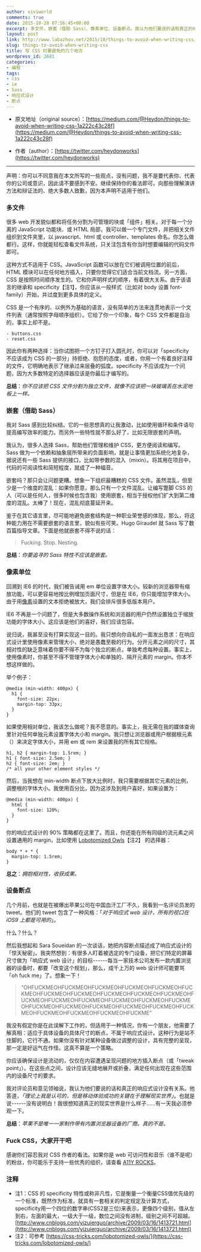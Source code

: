 ```yaml
---
author: viviworld
comments: true
date: 2015-10-28 07:56:45+00:00
excerpt: 多文件、嵌套（借助 Sass）、像素单位、设备断点。我认为他们要说的话和真正的响应式设计没有关系。他答道，「理论上我是认可的，但是移动体验成功的关键在于理解现实世界」。
layout: post
link: http://www.labazhou.net/2015/10/things-to-avoid-when-writing-css/
slug: things-to-avoid-when-writing-css
title: 写 CSS 时要避免的几个地方
wordpress_id: 2681
categories:
- 编程
tags:
- css
- ie
- Sass
- 响应式设计
- 断点
---
```



	
  * 原文地址（original source）：[https://medium.com/@Heydon/things-to-avoid-when-writing-css-1a222c43c28f](https://medium.com/@Heydon/things-to-avoid-when-writing-css-1a222c43c28f)

	
  * 作者（author）：[https://twitter.com/heydonworks](https://twitter.com/heydonworks)





* * *



声明：你可以不同意我在本文所写的一些观点，没有问题，我不是要代表你、代表你的公司或意识，因此请不要感到不安。继续保持你的看法即可。向那些理解演讲方法和辩证法的、绝大多数人致歉，因为本声明不适用于他们。


### 多文件


很多 web 开发貌似都和将任务分割为可管理的块或「组件」相关。对于每一个分离的 JavaScript 功能块、或 HTML 局部，我可以做一个专门文件，并把相关文件组织到文件夹里，以 javascript、html 或 controller、templates 命名。你怎么做都行。这样，你就能轻松查看文件系统，只关注包含有你当时想要编辑的代码文件即可。

这种方式不适用于 CSS。JavaScript 函数可以放在它们被调用位置的前后，HTML 模块可以在任何地方插入，只要你觉得它们适合当前文档流。另一方面，CSS 是按照时间顺序发生的。它和你声明样式的顺序，有着很大关系。由于该语言的继承和 specificity【注1】，你应该从一般样式（比如对 body 设置 font-family）开始，并过度到更多具体的定义。

CSS 是一个有序的、以例外为基础的语言，没有简单的方法来连贯地表示一个文件列表（通常按照字母顺序组织）。它给了你一个印象，每个 CSS 文件都是自治的，事实上却不是。

    
    - buttons.css
    - reset.css


因此你有两种选择：当你试图把一个方钉子打入圆孔时，你可以对「specificity 不应该成为 CSS 的一部分」持拒绝、抱怨的态度，或者，你用一个有着良好注释的文件，它明确地表示了继承过来层叠的弧度。specificity 不应该成为一个问题，因为大多数特定的选择器应该是你最后才编写的。

**总结**：_你不应该把 CSS 文件分割为独立文件，就像不应该把一块玻璃丢在水泥地板上一样。_


### 嵌套（借助 Sass）


我对 Sass 感到比较纠结。它的一些思想真的让我激动，比如使用循环和条件语句提高编写效率的能力。而另外一些特性就不那么好了，比如无限嵌套的声明。

我认为，很多人选择 Sass，帮助他们管理和维护 CSS，更方便阅读和编写。Sass 做为一个依赖和抽象层所带来的负面影响，就是让事情更加系统化地复杂，据说还有一些 Sass 提供的接口，比如带参数的混入（mixin）。将其用在项目中，代码的可阅读性和简短程度，就成了一种福音。

嵌套吗？那只会让问题更糟。想象一下组织最糟糕的 CSS 文件。虽然混乱，但至少是一个维度的混乱：如果你愿意，那么只有一个文件混乱。让编写蹩脚 CSS 的人（可以是任何人，很多时候也包含我）使用嵌套，相当于授权他们扩大到第二维度的混乱。太棒了！现在，混乱彻底蔓延开来。

鉴于在其它语言里，尽可能地避免嵌套结构是一种职业荣誉感的体现，那么，将这种能力用在不需要嵌套的语言里，貌似有些可笑。Hugo Giraudel 就 Sass 写了数百篇指导文章。下面是他就嵌套不得不说的话：


<blockquote>Fucking. Stop. Nesting.</blockquote>


**总结**：_你要追寻的 Sass 特性不应该是嵌套。_


### 像素单位


回溯到 IE6 的时代，我们被告诫用 em 单位设置字体大小。较新的浏览器带有缩放功能，可以更容易地按比例增加页面尺寸，但是在 IE6，你只能增加字体大小。由于用[像素](http://www.labazhou.net/2014/06/that-one-pixel/)设置的文本拒绝被放大，我们会排斥很多低版本用户。

IE6 不再是一个问题了，但是大多数操作系统和浏览器的用户仍然设置独立于缩放功能的字体大小。这应该是他们的喜好，我们应该包容。

说归说，我甚至没有打算实现这一目的。我只想向你自私的一面发出恳求：在响应式设计里使用像素来管理大小，绝对是愚蠢至极的行为。分开元素之间的尺寸，其相对性的缺乏意味着你要不得不为每个独立的断点，单独考虑每种设置。事实上，使用像素时，你甚至不得不管理字体大小和单独的、隔开元素的 margin。你本不想这样做的。

举个例子：

    
    @media (min-width: 400px) { 
      h1 { 
        font-size: 22px; 
        margin-top: 33px; 
      } 
    }


如果使用相对单位，我该怎么做呢？我不愿意的。事实上，我无需在我的媒体查询里针对任何单独元素设置字体大小和 margin。我只想让浏览器或用户根据根元素（）来决定字体大小，并用 em 或 rem 来设置我的所有其它规格。

    
    h1, h2 { margin-top: 1.5rem; } 
    h1 { font-size: 2.5em; } 
    h2 { font-size: 2em; } 
    /* all your other element styles */


然后，当我想在 min-width 断点下放大比例时，我只需要根据其它元素的比例，调整根的字体大小。我使用百分比，因为这涉及到用户喜好，如果设置为：

    
    @media (min-width: 400px) { 
      html { 
        font-size: 120%; 
      } 
    }


你的响应式设计的 90% 策略都在这里了。而且，你还能在所有同级的流元素之间设置通用的 margin，比如使用 [Lobotomized Owls](http://alistapart.com/article/axiomatic-css-and-lobotomized-owls)【注2】 的选择器：

    
    body * + * { 
      margin-top: 1.5rem; 
    }


**总之**：_拥抱相对性，收获成果。_


### 设备断点


几个月前，也就是在被爆出苹果公司在中国血汗工厂不久，我看到一名评论员发的 tweet。他们的 tweet 包含了一种风格：「_对于响应式 web 设计，所有的视口在 iOS9 上都是可用的_」。

什么？什么？

然后我想起和 Sara Soueidan 的一次谈话，她把内容断点描述成了响应式设计的「惊天秘密」。我突然想到：有很多人盯着被选定的专门设备，把它们特定的屏幕尺寸做为「响应式 web 设计」的目标------每当一家技术公司发布一款内置浏览器的设备时，都要「改变这个规划」，那么，成千上万的 web 设计师可能要骂「oh fuck me」了。想象一下！


<blockquote>“OHFUCKMEOHFUCKMEOHFUCKMEOHFUCKMEOHFUCKMEOHFUCKMEOHFUCKMEOHFUCKMEOHFUCKMEOHFUCKMEOHFUCKMEOHFUCKMEOHFUCKMEOHFUCKMEOHFUCKMEOHFUCKMEOHFUCKMEOHFUCKMEOHFUCKMEOHFUCKMEOHFUCKMEOHFUCKMEOHFUCKMEOHFUCKMEOHFUCKMEOHFUCKMEOHFUCKME”</blockquote>


我没有假定你是在此误解下工作的，但适用于一种情况，你有一个朋友，他需要了解真相：适应于具体设备的具体尺寸的断点，不属于响应式设计。这种行为是站不住脚的，它行不通。如果你没有针对某种设备做过调整的设计，具有完整的呈现，那一定是好运气在作怪。这真不算是一个策略。

你应该确保设计是流动的，仅仅在内容遭遇呈现问题的地方插入断点（或「tweak point」）。在这些点之间，设计应该无缝地展开或折叠，满足任何出现在这些范围内的设备尺寸的要求。

我对评论员和意见领袖说，我认为他们要说的话和真正的响应式设计没有关系。他答道，_「理论上我是认可的，但是移动体验成功的关键在于理解现实世界」_。也就是说------没有说明白！我很想知道真正的现实世界是什么样子……有一天我必须参观一下。

**总结**：_苹果不是唯一一家制作带有内置浏览器设备的厂商。真的不是。_


### Fuck CSS，大家开干吧


感谢你们容忍我对 CSS 作者的看法。如果你是 web 可访问性和音乐（谁不是呢）的粉丝，你可能乐于支持一些优秀的组织，请查看 [A11Y ROCKS](http://heydonworks.com/a11y_rocks/)。


### 注释

* 注1：CSS 的 specificity 特性或称非凡性，它是衡量一个衡量CSS值优先级的一个标准，既然作为标准，就具有一套相关的判定规定及计算方式，specificity用一个四位的数字串(CSS2是三位)来表示，更像四个级别，值从左到右，左面的最大，一级大于一级，数位之间没有进制，级别之间不可超越。[http://www.cnblogs.com/yizuierguo/archive/2009/03/16/1413721.html](http://www.cnblogs.com/yizuierguo/archive/2009/03/16/1413721.html) 
* 注2：可参考 [https://css-tricks.com/lobotomized-owls/](https://css-tricks.com/lobotomized-owls/) 
